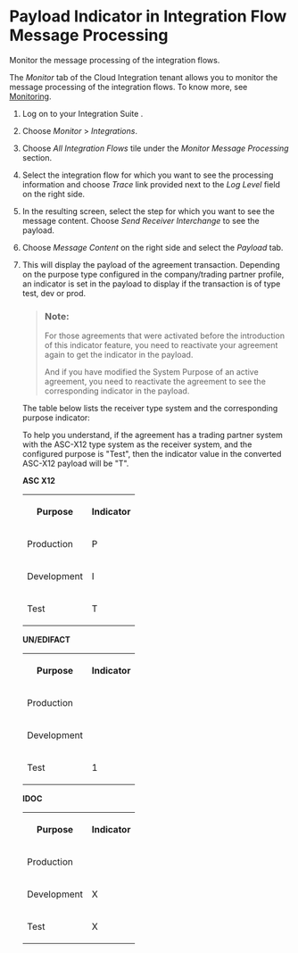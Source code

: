 <!-- loio7f322c0480e84ce390a130c50a8a18cb -->

# Payload Indicator in Integration Flow Message Processing

Monitor the message processing of the integration flows.

The *Monitor* tab of the Cloud Integration tenant allows you to monitor the message processing of the integration flows. To know more, see [Monitoring](https://help.sap.com/docs/CLOUD_INTEGRATION/368c481cd6954bdfa5d0435479fd4eaf/05446d0616d44e1daf821c273b69fcc6.html).

1.  Log on to your Integration Suite .
2.  Choose *Monitor* \> *Integrations*.
3.  Choose *All Integration Flows* tile under the *Monitor Message Processing* section.

4.  Select the integration flow for which you want to see the processing information and choose *Trace* link provided next to the *Log Level* field on the right side.
5.  In the resulting screen, select the step for which you want to see the message content. Choose *Send Receiver Interchange* to see the payload.
6.  Choose *Message Content* on the right side and select the *Payload* tab.
7.  This will display the payload of the agreement transaction. Depending on the purpose type configured in the company/trading partner profile, an indicator is set in the payload to display if the transaction is of type test, dev or prod.

    > ### Note:  
    > For those agreements that were activated before the introduction of this indicator feature, you need to reactivate your agreement again to get the indicator in the payload.
    > 
    > And if you have modified the System Purpose of an active agreement, you need to reactivate the agreement to see the corresponding indicator in the payload.

    The table below lists the receiver type system and the corresponding purpose indicator:

    To help you understand, if the agreement has a trading partner system with the ASC-X12 type system as the receiver system, and the configured purpose is "Test", then the indicator value in the converted ASC-X12 payload will be "T".

    **ASC X12**


    <table>
    <tr>
    <th valign="top">

    Purpose


    
    </th>
    <th valign="top">

    Indicator


    
    </th>
    </tr>
    <tr>
    <td valign="top">
    
    Production


    
    </td>
    <td valign="top">
    
    P


    
    </td>
    </tr>
    <tr>
    <td valign="top">
    
    Development


    
    </td>
    <td valign="top">
    
    I


    
    </td>
    </tr>
    <tr>
    <td valign="top">
    
    Test


    
    </td>
    <td valign="top">
    
    T


    
    </td>
    </tr>
    </table>
    
    **UN/EDIFACT**


    <table>
    <tr>
    <th valign="top">

    Purpose


    
    </th>
    <th valign="top">

    Indicator


    
    </th>
    </tr>
    <tr>
    <td valign="top">
    
    Production


    
    </td>
    <td valign="top">
    
     


    
    </td>
    </tr>
    <tr>
    <td valign="top">
    
    Development


    
    </td>
    <td valign="top">
    
     


    
    </td>
    </tr>
    <tr>
    <td valign="top">
    
    Test


    
    </td>
    <td valign="top">
    
    1


    
    </td>
    </tr>
    </table>
    
    **IDOC**


    <table>
    <tr>
    <th valign="top">

    Purpose


    
    </th>
    <th valign="top">

    Indicator


    
    </th>
    </tr>
    <tr>
    <td valign="top">
    
    Production


    
    </td>
    <td valign="top">
    
     


    
    </td>
    </tr>
    <tr>
    <td valign="top">
    
    Development


    
    </td>
    <td valign="top">
    
    X


    
    </td>
    </tr>
    <tr>
    <td valign="top">
    
    Test


    
    </td>
    <td valign="top">
    
    X


    
    </td>
    </tr>
    </table>
    

